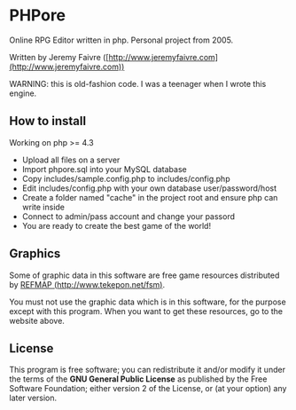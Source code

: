 PHPore
======

Online RPG Editor written in php. Personal project from 2005. 

Written by Jeremy Faivre ([http://www.jeremyfaivre.com](http://www.jeremyfaivre.com))

WARNING: this is old-fashion code. I was a teenager when I wrote this engine.

How to install
--------------

Working on php >= 4.3

* Upload all files on a server
* Import phpore.sql into your MySQL database
* Copy includes/sample.config.php to includes/config.php
* Edit includes/config.php with your own database user/password/host
* Create a folder named "cache" in the project root and ensure php can write inside
* Connect to admin/pass account and change your passord
* You are ready to create the best game of the world!

Graphics
--------

Some of graphic data in this software are free game resources distributed by [REFMAP (http://www.tekepon.net/fsm)](http://www.tekepon.net/fsm).

You must not use the graphic data which is in this software, for the purpose except with this program. When you want to get these resources, go to the website above.

License
-------

This program is free software; you can redistribute it and/or modify
it under the terms of the **GNU General Public License** as published by
the Free Software Foundation; either version 2 of the License, or
(at your option) any later version.